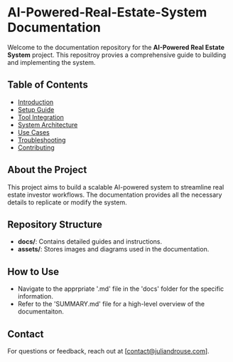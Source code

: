 # AI-Powered-Real-Estate-System Documentation

Welcome to the documentation repository for the **AI-Powered Real Estate System** project. This repositroy provies a comprehensive guide to building and implementing the system. 

## Table of Contents

- [Introduction](docs/01-Introduction.md)
- [Setup Guide](docs/02-Setup-Guide.md)
- [Tool Integration](docs/03-Tool-Integration.md)
- [System Architecture](docs/04-System-Architecture.md)
- [Use Cases](docs/05-Use-Cases.md)
- [Troubleshooting](docs/06-Troubleshooting.md)
- [Contributing](docs/07-Contributing.md)

## About the Project

This project aims to build a scalable AI-powered system to streamline real estate investor workflows. The documentation provides all the necessary details to replicate or modify the system.

## Repository Structure

- **docs/**: Contains detailed guides and instructions.
- **assets/**: Stores images and diagrams used in the documentation.

## How to Use

- Navigate to the apprpriate '.md' file in the 'docs' folder for the specific information.
- Refer to the 'SUMMARY.md' file for a high-level overview of the documentaiton.

## Contact

For questions or feedback, reach out at [contact@juliandrouse.com].